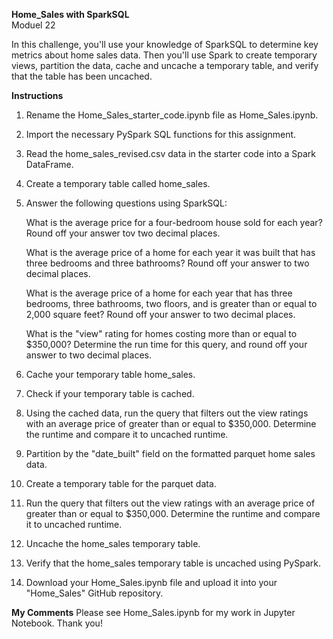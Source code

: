 **Home_Sales with SparkSQL**  
Moduel 22

In this challenge, you'll use your knowledge of SparkSQL to determine key metrics about home
sales data. Then you'll use Spark to create temporary views, partition the data, cache and
uncache a temporary table, and verify that the table has been uncached.

**Instructions**

1. Rename the Home_Sales_starter_code.ipynb file as Home_Sales.ipynb.

2. Import the necessary PySpark SQL functions for this assignment.

3. Read the home_sales_revised.csv data in the starter code into a Spark DataFrame.

4. Create a temporary table called home_sales.

5. Answer the following questions using SparkSQL:

    What is the average price for a four-bedroom house sold for each year? Round off your answer
    tov two decimal places.

    What is the average price of a home for each year it was built that has three bedrooms and
    three bathrooms? Round off your answer to two decimal places.

    What is the average price of a home for each year that has three bedrooms, three bathrooms,
    two floors, and is greater than or equal to 2,000 square feet? Round off your answer to two
    decimal places.

    What is the "view" rating for homes costing more than or equal to $350,000? Determine the run
    time for this query, and round off your answer to two decimal places.
    
6. Cache your temporary table home_sales.

7. Check if your temporary table is cached.

8. Using the cached data, run the query that filters out the view ratings with an average price
   of greater than or equal to $350,000. Determine the runtime and compare it to uncached runtime.

9. Partition by the "date_built" field on the formatted parquet home sales data.

10. Create a temporary table for the parquet data.

11. Run the query that filters out the view ratings with an average price of greater than or equal to $350,000. Determine the runtime and compare it to uncached runtime.

12. Uncache the home_sales temporary table.

13. Verify that the home_sales temporary table is uncached using PySpark.

14. Download your Home_Sales.ipynb file and upload it into your "Home_Sales" GitHub repository.

**My Comments**
Please see Home_Sales.ipynb for my work in Jupyter Notebook. Thank you!

